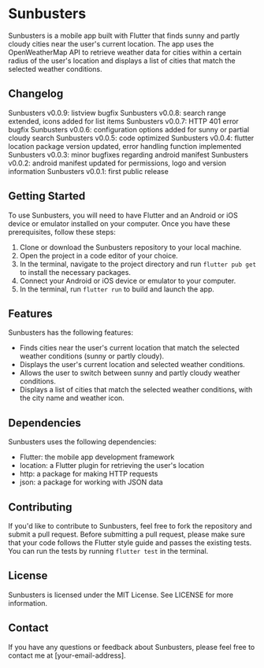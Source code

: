 # Sunbusters

Sunbusters is a mobile app built with Flutter that finds sunny and partly cloudy cities near the user's current location. The app uses the OpenWeatherMap API to retrieve weather data for cities within a certain radius of the user's location and displays a list of cities that match the selected weather conditions.

## Changelog

Sunbusters v0.0.9: listview bugfix
Sunbusters v0.0.8: search range extended, icons added for list items
Sunbusters v0.0.7: HTTP 401 error bugfix
Sunbusters v0.0.6: configuration options added for sunny or partial cloudy search
Sunbusters v0.0.5: code optimized
Sunbusters v0.0.4: flutter location package version updated, error handling function implemented
Sunbusters v0.0.3: minor bugfixes regarding android manifest 
Sunbusters v0.0.2: android manifest updated for permissions, logo and version information
Sunbusters v0.0.1: first public release

## Getting Started

To use Sunbusters, you will need to have Flutter and an Android or iOS device or emulator installed on your computer. Once you have these prerequisites, follow these steps:

1. Clone or download the Sunbusters repository to your local machine.
2. Open the project in a code editor of your choice.
3. In the terminal, navigate to the project directory and run `flutter pub get` to install the necessary packages.
4. Connect your Android or iOS device or emulator to your computer.
5. In the terminal, run `flutter run` to build and launch the app.

## Features

Sunbusters has the following features:

- Finds cities near the user's current location that match the selected weather conditions (sunny or partly cloudy).
- Displays the user's current location and selected weather conditions.
- Allows the user to switch between sunny and partly cloudy weather conditions.
- Displays a list of cities that match the selected weather conditions, with the city name and weather icon.

## Dependencies

Sunbusters uses the following dependencies:

- Flutter: the mobile app development framework
- location: a Flutter plugin for retrieving the user's location
- http: a package for making HTTP requests
- json: a package for working with JSON data

## Contributing

If you'd like to contribute to Sunbusters, feel free to fork the repository and submit a pull request. Before submitting a pull request, please make sure that your code follows the Flutter style guide and passes the existing tests. You can run the tests by running `flutter test` in the terminal.

## License

Sunbusters is licensed under the MIT License. See LICENSE for more information.

## Contact

If you have any questions or feedback about Sunbusters, please feel free to contact me at [your-email-address].


